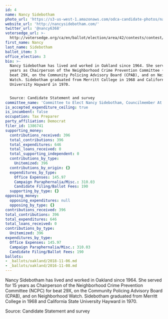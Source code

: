 ```yaml
---
id: 4
name: Nancy Sidebotham
photo_url: 'https://s3-us-west-1.amazonaws.com/odca-candidate-photos/nancy-sidebotham2.png'
website_url: 'http://nancysidebotham.com/'
twitter_url: '@nancy6368'
votersedge_url: >-
  http://votersedge.org/ca/en/ballot/election/area/42/contests/contest/13234/candidate/130754?&county=Alameda%20County&election_authority_id=1
first_name: Nancy
last_name: Sidebotham
ballot_item: 3
office_election: 3
bio: >-
  Nancy Sidebotham has lived and worked in Oakland since 1964. She served for 15
  years as Chairperson of the Neighborhood Crime Prevention Committee (NCPC) for
  beat 29X, on the Community Policing Advisory Board (CPAB), and on Neighborhood
  Watch. Sidebotham graduated from Merritt College in 1968 and California State
  University Hayward in 1970. 


  Source: Candidate Statement and survey
committee_name: 'Committee to Elect Nancy Sidebotham, Councilmember At Large, 2016'
is_accepted_expenditure_ceiling: true
is_incumbent: false
occupation: Tax Preparer
party_affiliation: Democrat
filer_id: 1386741
supporting_money:
  contributions_received: 396
  total_contributions: 396
  total_expenditures: 646
  total_loans_received: 0
  total_supporting_independent: 0
  contributions_by_type:
    Unitemized: 396
  contributions_by_origin: {}
  expenditures_by_type:
    Office Expenses: 145.97
    Campaign Paraphernalia/Misc.: 310.03
    Candidate Filing/Ballot Fees: 190
  supporting_by_type: {}
opposing_money:
  opposing_expenditures: null
  opposing_by_type: {}
contributions_received: 396
total_contributions: 396
total_expenditures: 646
total_loans_received: 0
contributions_by_type:
  Unitemized: 396
expenditures_by_type:
  Office Expenses: 145.97
  Campaign Paraphernalia/Misc.: 310.03
  Candidate Filing/Ballot Fees: 190
ballots:
- _ballots/oakland/2018-11-06.md
- _ballots/oakland/2016-11-08.md
---
```

Nancy Sidebotham has lived and worked in Oakland since 1964. She served for 15 years as Chairperson of the Neighborhood Crime Prevention Committee (NCPC) for beat 29X, on the Community Policing Advisory Board (CPAB), and on Neighborhood Watch. Sidebotham graduated from Merritt College in 1968 and California State University Hayward in 1970. 

Source: Candidate Statement and survey
